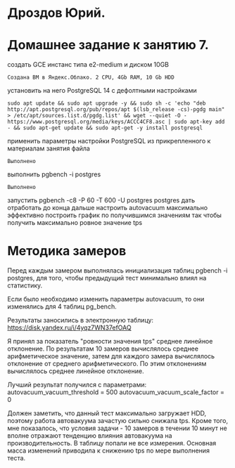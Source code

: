 # Дроздов Юрий.
# Домашнее задание к занятию 7.


создать GCE инстанс типа e2-medium и диском 10GB

    Создана ВМ в Яндекс.Облако. 2 CPU, 4Gb RAM, 10 Gb HDD


установить на него PostgreSQL 14 с дефолтными настройками

    sudo apt update && sudo apt upgrade -y && sudo sh -c 'echo "deb http://apt.postgresql.org/pub/repos/apt $(lsb_release -cs)-pgdg main" > /etc/apt/sources.list.d/pgdg.list' && wget --quiet -O - https://www.postgresql.org/media/keys/ACCC4CF8.asc | sudo apt-key add - && sudo apt-get update && sudo apt-get -y install postgresql


применить параметры настройки PostgreSQL из прикрепленного к материалам занятия файла

    Выполнено


выполнить pgbench -i postgres

    Выполнено


запустить pgbench -c8 -P 60 -T 600 -U postgres postgres
дать отработать до конца
дальше настроить autovacuum максимально эффективно
построить график по получившимся значениям
так чтобы получить максимально ровное значение tps


# Методика замеров

Перед каждым замером выполнялась инициализация таблиц pgbench -i postgres, для того, чтобы предыдущий тест минимально влиял на статистику.

Если было необходимо изменить параметры autovacuum, то они изменялись для 4 таблиц pg_bench.

Результаты заносились в электронную таблицу:
https://disk.yandex.ru/i/4yqz7WN37efOAQ

Я принял за показатель "ровности значения tps" среднее линейное отклонение.
По результатам 10 замеров вычислялось среднее арифметическое значение, затем для каждого замера вычислялось отклонение от среднего арифметического. По этим отклонениям вычислялось среднее линейное отклонение.


Лучший результат получился с параметрами:
autovacuum_vacuum_threshold = 500
autovacuum_vacuum_scale_factor = 0


Должен заметить, что данный тест максимально загружает HDD, поэтому работа автовакуума зачастую сильно снижала tps. Кроме того, мне показалось, что условия задачи - 10 замеров в течении 10 минут не вполне отражают тенденцию влияния автовакуума на производительность. В таблицу попали не все измерения. Основная масса изменений приводила к снижению tps по мере выполнения теста.

